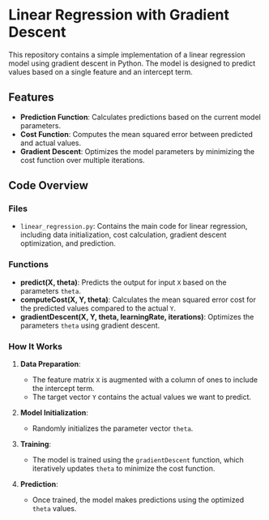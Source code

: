 # Linear Regression with Gradient Descent

This repository contains a simple implementation of a linear regression model using gradient descent in Python. The model is designed to predict values based on a single feature and an intercept term.

## Features

- **Prediction Function**: Calculates predictions based on the current model parameters.
- **Cost Function**: Computes the mean squared error between predicted and actual values.
- **Gradient Descent**: Optimizes the model parameters by minimizing the cost function over multiple iterations.

## Code Overview

### Files

- `linear_regression.py`: Contains the main code for linear regression, including data initialization, cost calculation, gradient descent optimization, and prediction.

### Functions

- **predict(X, theta)**: Predicts the output for input `X` based on the parameters `theta`.
- **computeCost(X, Y, theta)**: Calculates the mean squared error cost for the predicted values compared to the actual `Y`.
- **gradientDescent(X, Y, theta, learningRate, iterations)**: Optimizes the parameters `theta` using gradient descent.

### How It Works

1. **Data Preparation**:

   - The feature matrix `X` is augmented with a column of ones to include the intercept term.
   - The target vector `Y` contains the actual values we want to predict.

2. **Model Initialization**:
   - Randomly initializes the parameter vector `theta`.
3. **Training**:
   - The model is trained using the `gradientDescent` function, which iteratively updates `theta` to minimize the cost function.
4. **Prediction**:
   - Once trained, the model makes predictions using the optimized `theta` values.
